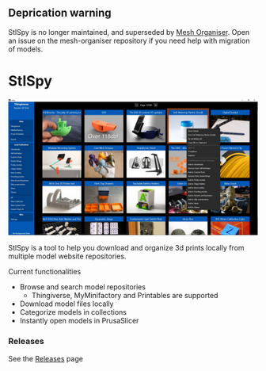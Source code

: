 ## Deprication warning

StlSpy is no longer maintained, and superseded by [Mesh Organiser](https://github.com/suchmememanyskill/mesh-organiser). Open an issue on the mesh-organiser repository if you need help with migration of models.

# StlSpy

![preview](preview.jpg)

StlSpy is a tool to help you download and organize 3d prints locally from multiple model website repositories. 

Current functionalities
- Browse and search model repositories
    - Thingiverse, MyMinifactory and Printables are supported
- Download model files locally
- Categorize models in collections
- Instantly open models in PrusaSlicer

### Releases
See the [Releases](https://github.com/suchmememanyskill/StlSpy/releases) page